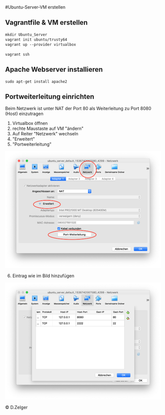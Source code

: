 #Ubuntu-Server-VM erstellen

## Vagrantfile & VM erstellen
```shell
mkdir Ubuntu_Server
vagrant init ubuntu/trusty64
vagrant up --provider virtualbox

vagrant ssh
```

## Apache Webserver installieren
```shell
sudo apt-get install apache2
```
## Portweiterleitung einrichten
Beim Netzwerk ist unter NAT der Port 80 als Weiterleitung zu Port 8080 (Host) einzutragen
1. Virtualbox öffnen
2. rechte Maustaste auf VM "ändern"
3. Auf Reiter "Netzwerk"  wechseln
4. "Erweitert"
5. "Portweiterleitung"
   
![Portweiterleitung](/Bilder/Portweiterleitung.png)

6. Eintrag wie im Bild hinzufügen 
   
![Portweiterleitung2](/Bilder/Portweiterleitung2.png)

© D.Zelger 